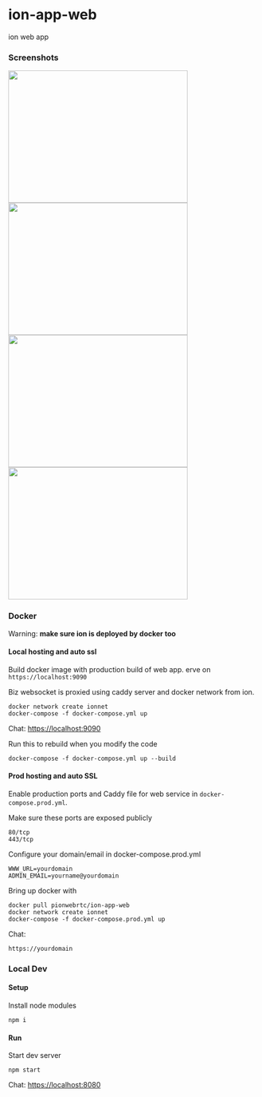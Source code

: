 # ion-app-web

ion web app

### Screenshots

<img width="360" height="265" src=".github/screenshots/ion-01.jpg"/> <img width="360" height="265" src=".github/screenshots/ion-02.jpg"/>
<img width="360" height="265" src=".github/screenshots/ion-04.jpg"/> <img width="360" height="265" src=".github/screenshots/ion-05.jpg"/>

### Docker

Warning: **make sure ion is deployed by docker too**

#### Local hosting and auto ssl

Build docker image with production build of web app. erve on `https://localhost:9090`

Biz websocket is proxied using caddy server and docker network from ion.

```
docker network create ionnet
docker-compose -f docker-compose.yml up
```

Chat: [https://localhost:9090](https://localhost:9090)

Run this to rebuild when you modify the code
```
docker-compose -f docker-compose.yml up --build
```

#### Prod hosting and auto SSL

Enable production ports and Caddy file for web service in `docker-compose.prod.yml`.

Make sure these ports are exposed publicly

```
80/tcp
443/tcp
```

Configure your domain/email in docker-compose.prod.yml

```
WWW_URL=yourdomain
ADMIN_EMAIL=yourname@yourdomain
```

Bring up docker with

```
docker pull pionwebrtc/ion-app-web
docker network create ionnet
docker-compose -f docker-compose.prod.yml up
```

Chat: 

```
https://yourdomain
```

### Local Dev

#### Setup

Install node modules

```
npm i
```

#### Run

Start dev server

```
npm start
```

Chat: [https://localhost:8080](https://localhost:8080)


